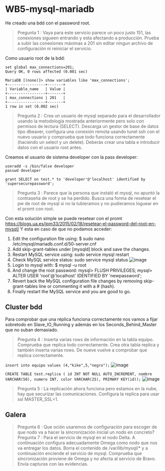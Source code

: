 # WB5-mysql-mariadb

He creado una bdd con el password root.

> Pregunta 1 : Vaya para este servicio parece un poco justo 151, las conexiones sigueen entrando y esta afectando a producción. Prueba a subir las conexiones máximas a 201 sin editar ningun archivo de configuración ni reiniciar el servicio.

Como usuario root de la bdd:
```
set global max_connections=201;
Query OK, 0 rows affected (0.001 sec)
		
MariaDB [(none)]> show variables like 'max_connections';
+-----------------+-------+
| Variable_name   | Value |
+-----------------+-------+
| max_connections | 201   |
+-----------------+-------+
1 row in set (0.002 sec)
```

> Pregunta 2 : Crea un usuario de mysql separado para el desarrollador usando la metodologia mostrada anteriormente pero solo con permisos de lectura (SELECT). 
> Descarga un gestor de base de datos tipo dbeaver, configura una conexión remota usando tunel ssh con el nuevo usuario y comprueba que todo funciona correctamente (haciendo un select y un delete). Deberás crear una tabla e introducir datos con el usuario root antes.

Creamos el usuario de sistema developer con la pass developer:
```
useradd -s /bin/false developer
passwd developer
		
grant SELECT on test.* to 'developer'@'localhost' identified by 'supersecurepassword';
```		
		
> Pregunta 3 : Parece que la persona que instaló el mysql, no apuntó la contraseña de root y se ha perdido. Busca una forma de resetear el pw de root de mysql si no la tubieramos y no pudieramos loguear en el promt con root.
	
Con esta solución simple se puede resetear con el promt
https://blogs.ua.es/jpm33/2015/02/18/resetear-el-password-del-root-en-mysql/ 
Y esta en caso de que no podamos acceder:
  
1. Edit the configuration file using: $ sudo nano /etc/mysql/mariadb.conf.d/50-server.cnf
2. Add skip-grant-tables under [mysqld] block and save the changes.
3. Restart MySQL service using: sudo service mysql restart
4. Check MySQL service status: sudo service mysql status
 ![image](https://user-images.githubusercontent.com/65896169/126289745-e1e76b57-c18c-4065-8e28-eb9841f7c604.png)
5. Login to mysql with: $ mysql -u root
6. And change the root password:
		mysql> FLUSH PRIVILEGES;
		mysql> ALTER USER 'root'@'localhost' IDENTIFIED BY 'newpassword';
7. Revert back the MySQL configuration file changes by removing skip-grant-tables line or commenting it with a # (hash).
8. Finally restart the MySQL service and you are good to go.

## Cluster bdd

Para comprobar que una réplica funciona correctamente nos vamos a fijar sobretodo en Slave_IO_Running y además en los Seconds_Behind_Master que no suban demasiado.

> Pregunta 4 : Inserta varias rows de información en la tabla equipo. Comprueba que replica todo correctamente. Crea otra tabla replica y también inserta varias rows. De nueve vuelve a comprobar que replica correctamente.

`insert into equipo values (4,"kike",5,"negro");`
![image](https://user-images.githubusercontent.com/65896169/129566592-d3aa7d81-ce3a-4070-9126-7ba78287a9b2.png)

`CREATE TABLE test.replica ( id INT NOT NULL AUTO_INCREMENT, nombre VARCHAR(50), numero INT, color VARCHAR(25), PRIMARY KEY(id));`
![image](https://user-images.githubusercontent.com/65896169/129567357-459829c1-0e6d-452e-80a8-d4ea9249d25b.png)

> Pregunta 5 : La replicación ahora funciona pero estamos en la nube, hay que securizar las comunicaciones. Configura la replica para usar ssl MASTER_SSL=1.

## Galera
> Pregunta 6 : Que oción usaremos de configuración para escoger de que nodo va a hacer la sincronización inicial un nodo en concreto?
> Pregunta 7 : Para el servicio de mysql en el nodo Delta. A continuación configura adecuadamente Omega como nodo que nos va entregar los datos. Borra el contenido de /var/lib/mysql/* y a continuación enciende el servicio de mysql. Comprueba que sincronización proviene de Omega y no afecta al servicio de Bravo. Envía capturas con las evidencias.
